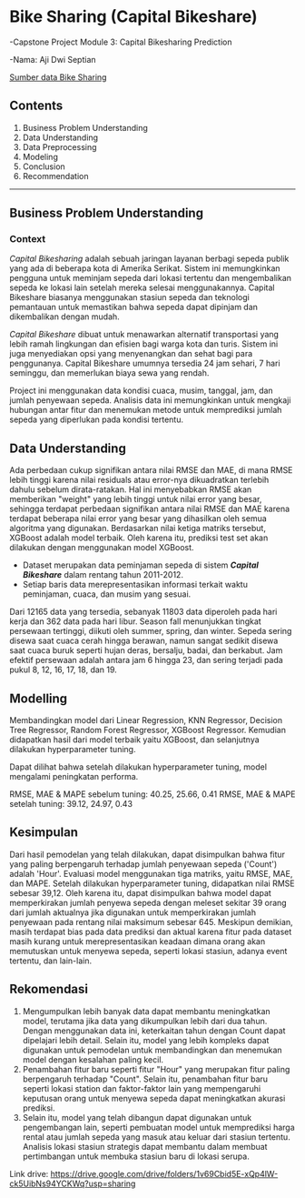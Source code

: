 # **Bike Sharing (Capital Bikeshare)**

-Capstone Project Module 3: Capital Bikesharing Prediction

-Nama: Aji Dwi Septian

[Sumber data Bike Sharing](https://capitalbikeshare.com/system-data) 

## **Contents**

1. Business Problem Understanding
2. Data Understanding
3. Data Preprocessing
4. Modeling
5. Conclusion
6. Recommendation

****

## Business Problem Understanding
### Context

*Capital Bikesharing* adalah sebuah jaringan layanan berbagi sepeda publik yang ada di beberapa kota di Amerika Serikat. Sistem ini memungkinkan pengguna untuk meminjam sepeda dari lokasi tertentu dan mengembalikan sepeda ke lokasi lain setelah mereka selesai menggunakannya. Capital Bikeshare biasanya menggunakan stasiun sepeda dan teknologi pemantauan untuk memastikan bahwa sepeda dapat dipinjam dan dikembalikan dengan mudah.

*Capital Bikeshare* dibuat untuk menawarkan alternatif transportasi yang lebih ramah lingkungan dan efisien bagi warga kota dan turis. Sistem ini juga menyediakan opsi yang menyenangkan dan sehat bagi para penggunanya. Capital Bikeshare umumnya tersedia 24 jam sehari, 7 hari seminggu, dan memerlukan biaya sewa yang rendah.

Project ini menggunakan data kondisi cuaca, musim, tanggal, jam, dan jumlah penyewaan sepeda. Analisis data ini memungkinkan untuk mengkaji hubungan antar fitur dan menemukan metode untuk memprediksi jumlah sepeda yang diperlukan pada kondisi tertentu.


## Data Understanding
Ada perbedaan cukup signifikan antara nilai RMSE dan MAE, di mana RMSE lebih tinggi karena nilai residuals atau error-nya dikuadratkan terlebih dahulu sebelum dirata-ratakan. Hal ini menyebabkan RMSE akan memberikan "weight" yang lebih tinggi untuk nilai error yang besar, sehingga terdapat perbedaan signifikan antara nilai RMSE dan MAE karena terdapat beberapa nilai error yang besar yang dihasilkan oleh semua algoritma yang digunakan. Berdasarkan nilai ketiga matriks tersebut, XGBoost adalah model terbaik. Oleh karena itu, prediksi test set akan dilakukan dengan menggunakan model XGBoost.
- Dataset merupakan data peminjaman sepeda di sistem ***Capital Bikeshare*** dalam rentang tahun 2011-2012.
- Setiap baris data merepresentasikan informasi terkait waktu peminjaman, cuaca, dan musim yang sesuai.

Dari 12165 data yang tersedia, sebanyak 11803 data diperoleh pada hari kerja dan 362 data pada hari libur. Season fall menunjukkan tingkat persewaan tertinggi, diikuti oleh summer, spring, dan winter. Sepeda sering disewa saat cuaca cerah hingga berawan, namun sangat sedikit disewa saat cuaca buruk seperti hujan deras, bersalju, badai, dan berkabut. Jam efektif persewaan adalah antara jam 6 hingga 23, dan sering terjadi pada pukul 8, 12, 16, 17, 18, dan 19.

## Modelling
Membandingkan model dari Linear Regression, KNN Regressor, Decision Tree Regressor, Random Forest Regressor, XGBoost Regressor. Kemudian didapatkan hasil dari model terbaik yaitu XGBoost, dan selanjutnya dilakukan hyperparameter tuning.

Dapat dilihat bahwa setelah dilakukan hyperparameter tuning, model mengalami peningkatan performa.

RMSE, MAE & MAPE sebelum tuning: 40.25, 25.66, 0.41
RMSE, MAE & MAPE setelah tuning: 39.12, 24.97, 0.43

## Kesimpulan
Dari hasil pemodelan yang telah dilakukan, dapat disimpulkan bahwa fitur yang paling berpengaruh terhadap jumlah penyewaan sepeda ('Count') adalah 'Hour'. Evaluasi model menggunakan tiga matriks, yaitu RMSE, MAE, dan MAPE. Setelah dilakukan hyperparameter tuning, didapatkan nilai RMSE sebesar 39,12. Oleh karena itu, dapat disimpulkan bahwa model dapat memperkirakan jumlah penyewa sepeda dengan meleset sekitar 39 orang dari jumlah aktualnya jika digunakan untuk memperkirakan jumlah penyewaan pada rentang nilai maksimum sebesar 645. Meskipun demikian, masih terdapat bias pada data prediksi dan aktual karena fitur pada dataset masih kurang untuk merepresentasikan keadaan dimana orang akan memutuskan untuk menyewa sepeda, seperti lokasi stasiun, adanya event tertentu, dan lain-lain.

## Rekomendasi
1. Mengumpulkan lebih banyak data dapat membantu meningkatkan model, terutama jika data yang dikumpulkan lebih dari dua tahun. Dengan menggunakan data ini, keterkaitan tahun dengan Count dapat dipelajari lebih detail. Selain itu, model yang lebih kompleks dapat digunakan untuk pemodelan untuk membandingkan dan menemukan model dengan kesalahan paling kecil.
2. Penambahan fitur baru seperti fitur "Hour" yang merupakan fitur paling berpengaruh terhadap "Count". Selain itu, penambahan fitur baru seperti lokasi station dan faktor-faktor lain yang mempengaruhi keputusan orang untuk menyewa sepeda dapat meningkatkan akurasi prediksi.
3. Selain itu, model yang telah dibangun dapat digunakan untuk pengembangan lain, seperti pembuatan model untuk memprediksi harga rental atau jumlah sepeda yang masuk atau keluar dari stasiun tertentu. Analisis lokasi stasiun strategis dapat membantu dalam membuat pertimbangan untuk membuka stasiun baru di lokasi serupa.

Link drive: https://drive.google.com/drive/folders/1v69Cbid5E-xQp4lW-ck5UibNs94YCKWq?usp=sharing

